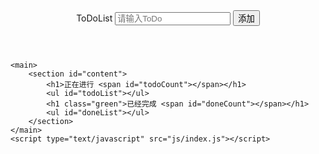 <!DOCTYPE html>
<html lang="en">
<head>
    <meta charset="UTF-8">
    <meta http-equiv="X-UA-Compatible" content="IE=edge">
    <meta name="viewport" content="width=device-width, initial-scale=1.0">
    <title>ToDoList</title>
    <link rel="stylesheet" href="css/base.css">
    <link rel="stylesheet" href="css/index.css">
</head>
<body>
    <header>
        <section id="header-section">
            <label for="title">ToDoList</label>
            <input type="text" id="title" name="title" placeholder="请输入ToDo" autocomplete="off">
            <button id="add-btn">添加</button>
        </section>
    </header>
        
    <main>
        <section id="content">
            <h1>正在进行 <span id="todoCount"></span></h1>
            <ul id="todoList"></ul>
            <h1 class="green">已经完成 <span id="doneCount"></span></h1>
            <ul id="doneList"></ul>
        </section>
    </main>
    <script type="text/javascript" src="js/index.js"></script>
</body>
</html>
